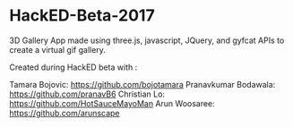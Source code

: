 # HackED-Beta-2017

3D Gallery App made using three.js, javascript, JQuery, and gyfcat APIs to create a virtual gif gallery.

Created during HackED beta with : 

Tamara Bojovic: https://github.com/bojotamara
Pranavkumar Bodawala: https://github.com/pranavB6
Christian Lo: https://github.com/HotSauceMayoMan
Arun Woosaree: https://github.com/arunscape
